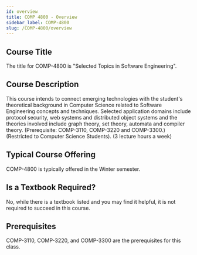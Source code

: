 ```yaml
---
id: overview
title: COMP 4800 - Overview
sidebar_label: COMP-4800
slug: /COMP-4800/overview
---
```


## Course Title

The title for COMP-4800 is "Selected Topics in Software Engineering".

## Course Description

This course intends to connect emerging technologies with the student's theoretical background in Computer Science related to Software Engineering concepts and techniques. Selected application domains include protocol security, web systems and distributed object systems and the theories involved include graph theory, set theory, automata and compiler theory. (Prerequisite: COMP-3110, COMP-3220 and COMP-3300.) (Restricted to Computer Science Students). (3 lecture hours a week)

## Typical Course Offering

COMP-4800 is typically offered in the Winter semester.

## Is a Textbook Required?

No, while there is a textbook listed and you may find it helpful, it is not required to succeed in this course.

## Prerequisites

COMP-3110, COMP-3220, and COMP-3300 are the prerequisites for this class.

